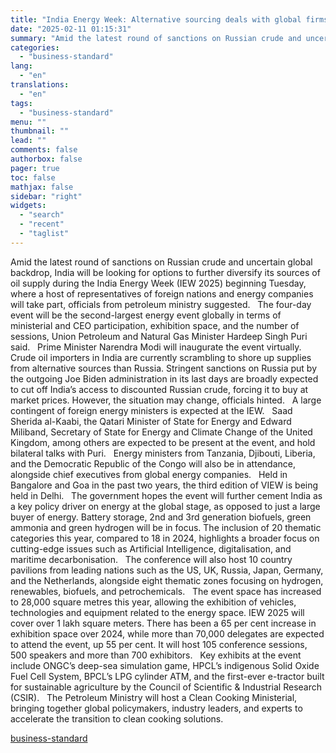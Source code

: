 ```yaml
---
title: "India Energy Week: Alternative sourcing deals with global firms on cards"
date: "2025-02-11 01:15:31"
summary: "Amid the latest round of sanctions on Russian crude and uncertain global backdrop, India will be looking for options to further diversify its sources of oil supply during the India Energy Week (IEW 2025) beginning Tuesday, where a host of representatives of foreign nations and energy companies will take part,..."
categories:
  - "business-standard"
lang:
  - "en"
translations:
  - "en"
tags:
  - "business-standard"
menu: ""
thumbnail: ""
lead: ""
comments: false
authorbox: false
pager: true
toc: false
mathjax: false
sidebar: "right"
widgets:
  - "search"
  - "recent"
  - "taglist"
---
```


Amid the latest round of sanctions on Russian crude and uncertain global backdrop, India will be looking for options to further diversify its sources of oil supply during the India Energy Week (IEW 2025) beginning Tuesday, where a host of representatives of foreign nations and energy companies will take part, officials from petroleum ministry suggested.
 
The four-day event will be the second-largest energy event globally in terms of ministerial and CEO participation, exhibition space, and the number of sessions, Union Petroleum and Natural Gas Minister Hardeep Singh Puri said.
 
Prime Minister Narendra Modi will inaugurate the event virtually. 
 
Crude oil importers in India are currently scrambling to shore up supplies from alternative sources than Russia. Stringent sanctions on Russia put by the outgoing Joe Biden administration in its last days are broadly expected to cut off India’s access to discounted Russian crude, forcing it to buy at market prices. However, the situation may change, officials hinted.
 
A large contingent of foreign energy ministers is expected at the IEW.
 
Saad Sherida al-Kaabi, the Qatari Minister of State for Energy and Edward Miliband, Secretary of State for Energy and Climate Change of the United Kingdom, among others are expected to be present at the event, and hold bilateral talks with Puri.
 
Energy ministers from Tanzania, Djibouti, Liberia, and the Democratic Republic of the Congo will also be in attendance, alongside chief executives from global energy companies.
 
Held in Bangalore and Goa in the past two years, the third edition of VIEW is being held in Delhi.
 
The government hopes the event will further cement India as a key policy driver on energy at the global stage, as opposed to just a large buyer of energy. Battery storage, 2nd and 3rd generation biofuels, green ammonia and green hydrogen will be in focus. The inclusion of 20 thematic categories this year, compared to 18 in 2024, highlights a broader focus on cutting-edge issues such as Artificial Intelligence, digitalisation, and maritime decarbonisation.
 
The conference will also host 10 country pavilions from leading nations such as the US, UK, Russia, Japan, Germany, and the Netherlands, alongside eight thematic zones focusing on hydrogen, renewables, biofuels, and petrochemicals.
 
The event space has increased to 28,000 square metres this year, allowing the exhibition of vehicles, technologies and equipment related to the energy space. IEW 2025 will cover over 1 lakh square meters. There has been a 65 per cent increase in exhibition space over 2024, while more than 70,000 delegates are expected to attend the event, up 55 per cent. It will host 105 conference sessions, 500 speakers and more than 700 exhibitors.
 
Key exhibits at the event include ONGC’s deep-sea simulation game, HPCL’s indigenous Solid Oxide Fuel Cell System, BPCL’s LPG cylinder ATM, and the first-ever e-tractor built for sustainable agriculture by the Council of Scientific & Industrial Research (CSIR).
 
The Petroleum Ministry will host a Clean Cooking Ministerial, bringing together global policymakers, industry leaders, and experts to accelerate the transition to clean cooking solutions.

[business-standard](https://www.business-standard.com/india-news/iew-may-see-alternative-sourcing-deals-with-global-suppliers-officials-125021001292_1.html)
